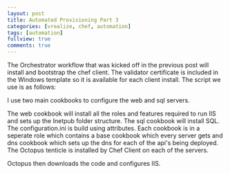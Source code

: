 ```yaml
---
layout: post
title: Automated Provisioning Part 3
categories: [vrealize, chef, automation]
tags: [automation]
fullview: true
comments: true
---
```


The Orchestrator workflow that was kicked off in the previous post will install and bootstrap the chef client.  The validator certificate is included in the Windows template so it is available for each client install.  The script we use is as follows:


I use two main cookbooks to configure the web and sql servers.

The web cookbook will install all the roles and features required to run IIS and sets up the Inetpub folder structure.  The sql cookbook will install SQL.  The configuration.ini is build using attributes.  Each cookbook is in a seperate role which contains a base cookbook which every server gets and dns cookbook which sets up the dns for each of the api's being deployed.  The Octopus tenticle is installed by Chef Client on each of the servers.

Octopus then downloads the code and configures IIS.
